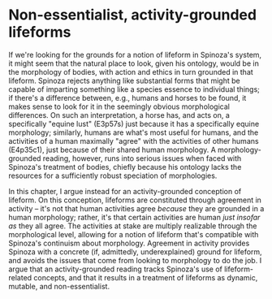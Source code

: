 # Non-essentialist, activity-grounded lifeforms

If we're looking for the grounds for a notion of lifeform in Spinoza's system, it might seem that the natural place to look, given his ontology, would be in the morphology of bodies, with action and ethics in turn grounded in that lifeform. Spinoza rejects anything like substantial forms that might be capable of imparting something like a species essence to individual things; if there's a difference between, e.g., humans and horses to be found, it makes sense to look for it in the seemingly obvious morphological differences. On such an interpretation, a horse has, and acts on, a specifically "equine lust" (E3p57s) just because it has a specifically equine morphology; similarly, humans are what's most useful for humans, and the activities of a human maximally "agree"  with the activities of other humans (E4p35c1), just because of their shared human morphology. A morphology-grounded reading, however, runs into serious issues when faced with Spinoza's treatment of bodies, chiefly because his ontology lacks the resources for a sufficiently robust speciation of morphologies.

In this chapter, I argue instead for an activity-grounded conception of lifeform. On this conception, lifeforms are constituted through agreement in activity – it's not that human activities agree *because* they are grounded in a human morphology; rather, it's that certain activities are human *just insofar as* they all agree. The activities at stake are multiply realizable through the morphological level, allowing for a notion of lifeform that's compatible with Spinoza's continuism about morphology. Agreement in activity provides Spinoza with a concrete (if, admittedly, underexplained) ground for lifeform, and avoids the issues that come from looking to morphology to do the job. I argue that an activity-grounded reading tracks Spinoza's use of lifeform-related concepts, and that it results in a treatment of lifeforms as dynamic, mutable, and non-essentialist.